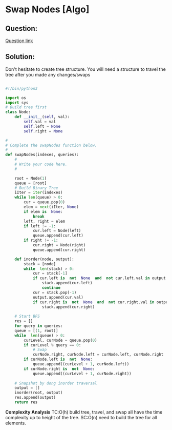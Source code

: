 # Swap Nodes [Algo]

  
  

## Question:

[Question link](https://www.hackerrank.com/challenges/swap-nodes-algo/problem?isFullScreen=true)

  
  

## Solution:

Don't hesitate to create tree structure. You will need a structure to travel the tree after you made any changes/swaps

  

```python

#!/bin/python3

import os
import sys
# Build tree first
class Node:
	def __init__(self, val):
		self.val = val
		self.left = None
		self.right = None

#
# Complete the swapNodes function below.
#
def swapNodes(indexes, queries):
	#
	# Write your code here.
	#

	root = Node(1)
	queue = [root]
	# Build Binary Tree
	iIter = iter(indexes)
	while len(queue) > 0:
		cur = queue.pop(0)
		elem = next(iIter, None)
		if elem is  None:
			break
		left, right = elem
		if left != -1:
			cur.left = Node(left)
			queue.append(cur.left)
		if right != -1:
			cur.right = Node(right)
			queue.append(cur.right)

	def inorder(node, output):
		stack = [node]
		while  len(stack) > 0:
			cur = stack[-1]
			if cur.left is  not  None  and  not cur.left.val in output:
				stack.append(cur.left)
				continue
			cur = stack.pop(-1)
			output.append(cur.val)
			if cur.right is  not  None  and  not cur.right.val in output:
				stack.append(cur.right)
	
	# Start BFS
	res = []
	for query in queries:
	queue = [(1, root)]
	while  len(queue) > 0:
		curLevel, curNode = queue.pop(0)
		if curLevel % query == 0:
			# Swap
			curNode.right, curNode.left = curNode.left, curNode.right
		if curNode.left is  not  None:
			queue.append((curLevel + 1, curNode.left))
		if curNode.right is  not  None:
			queue.append((curLevel + 1, curNode.right))
			
	# Snapshot by dong inorder traversal
	output = []
	inorder(root, output)
	res.append(output)
	return res

```
**Complexity Analysis**
TC:O(h) build tree, travel, and swap all have the time complexity up to height of the tree.
SC:O(n) need to build the tree for all elements.